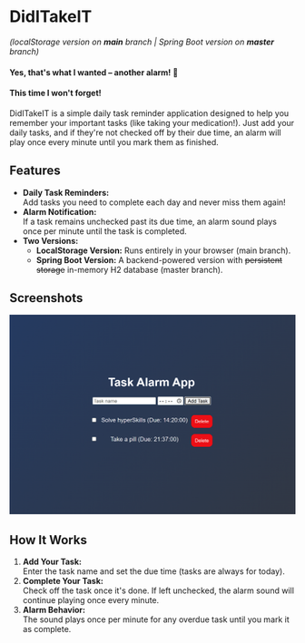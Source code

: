 # DidITakeIT
*(localStorage version on **main** branch | Spring Boot version on **master** branch)*

#### Yes, that's what I wanted – another alarm! 🤣
#### This time I won't forget!

DidITakeIT is a simple daily task reminder application designed to help you remember your important tasks (like taking your medication!). Just add your daily tasks, and if they're not checked off by their due time, an alarm will play once every minute until you mark them as finished.

## Features

- **Daily Task Reminders:**  
  Add tasks you need to complete each day and never miss them again!
- **Alarm Notification:**  
  If a task remains unchecked past its due time, an alarm sound plays once per minute until the task is completed.
- **Two Versions:**
    - **LocalStorage Version:** Runs entirely in your browser (main branch).
    - **Spring Boot Version:** A backend-powered version with ~~persistent storage~~ in-memory H2 database (master branch).

## Screenshots

![DidITakeIT Screenshot](img.png)

## How It Works

1. **Add Your Task:**  
   Enter the task name and set the due time (tasks are always for today).
2. **Complete Your Task:**  
   Check off the task once it's done. If left unchecked, the alarm sound will continue playing once every minute.
3. **Alarm Behavior:**  
   The sound plays once per minute for any overdue task until you mark it as complete.

